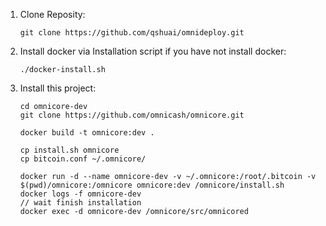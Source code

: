 1. Clone Reposity:

   ```
   git clone https://github.com/qshuai/omnideploy.git
   ```

2. Install docker via Installation script if you have not install docker:

   ```
   ./docker-install.sh
   ```

3. Install this project:

   ```
   cd omnicore-dev
   git clone https://github.com/omnicash/omnicore.git
   
   docker build -t omnicore:dev .
   
   cp install.sh omnicore
   cp bitcoin.conf ~/.omnicore/
   
   docker run -d --name omnicore-dev -v ~/.omnicore:/root/.bitcoin -v $(pwd)/omnicore:/omnicore omnicore:dev /omnicore/install.sh
   docker logs -f omnicore-dev
   // wait finish installation
   docker exec -d omnicore-dev /omnicore/src/omnicored
   ```

